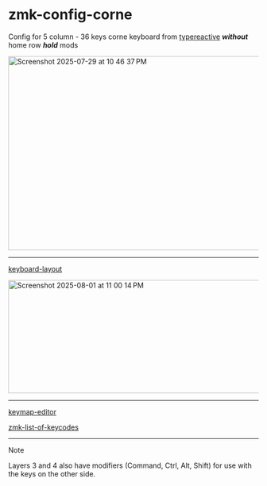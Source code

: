 # zmk-config-corne

Config for 5 column - 36 keys corne keyboard from [typereactive](https://typeractive.xyz/pages/build/corne-5col_choc) **_without_** home row **_hold_** mods

<img width="931" height="391" alt="Screenshot 2025-07-29 at 10 46 37 PM" src="https://github.com/user-attachments/assets/356b2d92-14ea-4060-b59c-546690d5c66b" />

---

[keyboard-layout](https://www.keyboard-layout-editor.com/#/gists/d00ca7da92e40d45ca4ae67fdd24d10c)

<img width="739" height="228" alt="Screenshot 2025-08-01 at 11 00 14 PM" src="https://github.com/user-attachments/assets/de299826-2261-4a16-b3bd-45a0ab7c66c8" />

---

[keymap-editor](https://nickcoutsos.github.io/keymap-editor/)

[zmk-list-of-keycodes](https://zmk.dev/docs/keymaps/list-of-keycodes)

---

> [!NOTE]
> Layers 3 and 4 also have modifiers (Command, Ctrl, Alt, Shift) for use with the keys on the other side.
